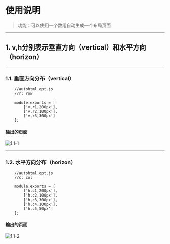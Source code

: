# 使用说明
> 功能：可以使用一个数组自动生成一个布局页面
******
## 1. v,h分别表示垂直方向（vertical）和水平方向（horizon）
******
### 1.1. 垂直方向分布（vertical）
```
    //autohtml.opt.js
    //r: row
    
    module.exports = [
        ['v,r1,200px'],
        ['v,r2,100px'],
        ['v,r3,300px']
    ];
```
#### 输出的页面
![1.1-1](https://lx-img-1257957505.cos.ap-shanghai.myqcloud.com/github-autoHTML/1.1-1.png)
******
### 1.2. 水平方向分布（horizon）
```
    //autohtml.opt.js
    //c: col
    
    module.exports = [
        ['h,c1,200px'],
        ['h,c2,100px'],
        ['h,c3,300px'],
        ['h,c4,100px'],
        ['h,c5,50px']
    ];
```
#### 输出的页面
![1.1-2](https://lx-img-1257957505.cos.ap-shanghai.myqcloud.com/github-autoHTML/1.1-2.png)